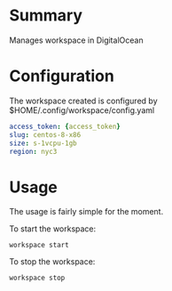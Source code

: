 # Summary

Manages workspace in DigitalOcean

# Configuration

The workspace created is configured by $HOME/.config/workspace/config.yaml
```yaml
access_token: {access_token}
slug: centos-8-x86
size: s-1vcpu-1gb
region: nyc3
```

# Usage

The usage is fairly simple for the moment.

To start the workspace:
```
workspace start
```

To stop the workspace:
```
workspace stop
```
